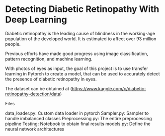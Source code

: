 # Detecting Diabetic Retinopathy With Deep Learning

Diabetic retinopathy is the leading cause of blindness in the working-age population of the developed world. It is estimated to affect over 93 million people.

Previous efforts have made good progress using image classification, pattern recognition, and machine learning. 

With photos of eyes as input, the goal of this project is to use transfer learning in Pytorch to create a model, that can be used to accurately detect the presence of diabetic retinopathy in eyes.

The dataset can be obtained at (https://www.kaggle.com/c/diabetic-retinopathy-detection/data)

Files

data_loader.py: Custom data loader in pytorch
Sampler.py: Sampler to handle imbalanced classes
Preprocessing.py: The entire preprocessing pipeline
Testing: Notebook to obtain final results
models.py: Define the neural network architectures
